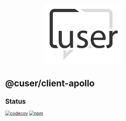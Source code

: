 <p align="center">
  <a href="./"><img width="250" src="https://raw.githubusercontent.com/rubeniskov/cuser/master/docs/logo.svg" alt="cuser logo" /></a>
</p>

# @cuser/client-apollo

## Status
[![codecov](https://codecov.io/gh/rubeniskov/cuser/branch/master/graph/badge.svg?flag=client-apollo)](https://codecov.io/gh/rubeniskov/cuser)
[![npm](https://img.shields.io/npm/v/@cuser/client-apollo.svg)](https://www.npmjs.com/package/@cuser/client-apollo)


